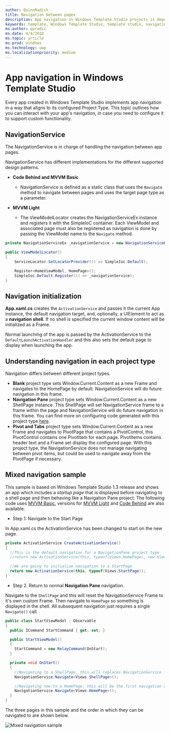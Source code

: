 ```yaml
---
author: QuinnRadich
title: Navigation between pages
description: App navigation in Windows Template Studio projects is dependent on the configured project type, and can be configured to support custom functionality.
keywords: template, Windows Template Studio, template studio, navigation.
ms.author: quradic
ms.date: 4/4/2018
ms.topic: article
ms.prod: windows
ms.technology: uwp
ms.localizationpriority: medium
---
```


# App navigation in Windows Template Studio

Every app created in Windows Template Studio implements app navigation in a way that aligns to its configured Project Type. This topic outlines how you can interact with your app's navigation, in case you need to configure it to support custom functionality.

## NavigationService

The NavigationService is in charge of handling the navigation between app pages.

NavigationService has different implementations for the different supported design patterns.

- **Code Behind and MVVM Basic**
  - NavigationService is defined as a static class that uses the `Navigate` method to navigate between pages and uses the target page type as a parameter.

- **MVVM Light**
  - The ViewModelLocator creates the NavigationServiceEx instance and registers it with the SimpleIoC container. Each ViewModel and associated page must also be registered as navigation is done by passing the ViewModel name to the `Navigate` method.

```csharp
private NavigationServiceEx _navigationService = new NavigationServiceEx();

public ViewModelLocator()
{
    ServiceLocator.SetLocatorProvider(() => SimpleIoc.Default);

    Register<HomeViewModel, HomePage>();
    SimpleIoc.Default.Register(() => _navigationService);
}
```

## Navigation initialization

**App.xaml.cs** creates the `ActivationService` and passes it the current App instance, the default navigation target, and, optionally, a UIElement to act as a **navigation shell**. If no shell is specified the current window content will be initialized as a Frame.

Normal launching of the app is passed by the ActivationService to the `DefaultLaunchActivationHandler` and this also sets the default page to display when launching the app.

## Understanding navigation in each project type

Navigation differs between different project types.

- **Blank** project type sets Window.Current.Content as a new Frame and navigates to the HomePage by default. NavigationService will do future navigation in this frame.
- **Navigation Pane** project type sets Window.Current.Content as a new ShellPage instance. This ShellPage will set NavigationService frame to a frame within the page and NavigationService will do future navigation in this frame.
You can find more on configuring code generated with this project type [here](navigation-pane.md).
- **Pivot and Tabs** project type sets Window.Current.Content as a new Frame and navigates to PivotPage that contains a PivotControl, this PivotControl contains one PivotItem for each page. PivotItems contains header text and a Frame set display the configured page. With this project type, the NavigationService does not manage navigating between pivot items, but could be used to navigate away from the PivotPage if necessary.

## Mixed navigation sample

This sample is based on Windows Template Studio 1.3 release and shows an app which includes a _startup page_ that is displayed before navigating to a shell page and then behaving like a Navigation Pane project.
The following code uses [MVVM Basic](https://github.com/Microsoft/WindowsTemplateStudio/tree/dev/samples/navigation/MixedNavigationSample.MVVMBasic), versions for [MVVM Light](https://github.com/Microsoft/WindowsTemplateStudio/tree/dev/samples/navigation/MixedNavigationSample.MVVMLight) and [Code Behind](https://github.com/Microsoft/WindowsTemplateStudio/tree/dev/samples/navigation/MixedNavigationSample.CodeBehind) are also available.

- Step 1. Navigate to the Start Page

In App.xaml.cs the ActivationService has been changed to start on the new page.

```csharp
private ActivationService CreateActivationService()
{
  //This is the default navigation for a NavigationPane project type
  //return new ActivationService(this, typeof(Views.HomePage), new Views.ShellPage());

  //We are going to initialize navigation to a StartPage
  return new ActivationService(this, typeof(Views.StartPage));
}
```

- Step 2. Return to normal **Navigation Pane** navigation.

Navigate to the `ShellPage` and this will reset the NavigationService Frame to it's own custom Frame.
Then navigate to `HomePage` so something is displayed in the shell.
All subsequent navigation just requires a single `Navigate()` call.

```csharp
public class StartViewModel : Observable
{
  public ICommand StartCommand { get; set; }

  public StartViewModel()
  {
    StartCommand = new RelayCommand(OnStart);
  }

  private void OnStart()
  {
    //Navigating to a ShellPage, this will replaces NavigationService frame for an inner frame to change navigation handling.
    NavigationService.Navigate<Views.ShellPage>();

    //Navigating now to a HomePage, this will be the first navigation on a NavigationPane menu
    NavigationService.Navigate<Views.HomePage>();
  }
}
```

The three pages in this sample and the order in which they can be navigated to are shown below.

![Mixed navigation sample](https://github.com/Microsoft/WindowsTemplateStudio/tree/dev/samples/navigation)